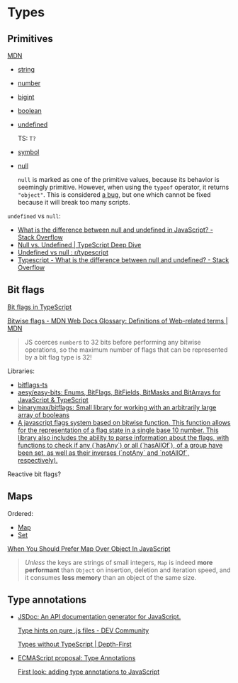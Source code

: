 # Types
## Primitives
[MDN](https://developer.mozilla.org/en-US/docs/Glossary/Primitive)

- [string](https://developer.mozilla.org/en-US/docs/Glossary/String)
- [number](https://developer.mozilla.org/en-US/docs/Glossary/Number)
- [bigint](https://developer.mozilla.org/en-US/docs/Glossary/BigInt)
- [boolean](https://developer.mozilla.org/en-US/docs/Glossary/Boolean)
- [undefined](https://developer.mozilla.org/en-US/docs/Glossary/Undefined)

  TS: `T?`

- [symbol](https://developer.mozilla.org/en-US/docs/Web/JavaScript/Reference/Global_Objects/Symbol)
- [null](https://developer.mozilla.org/en-US/docs/Glossary/Null)

  `null` is marked as one of the primitive values, because its behavior is seemingly primitive. However, when using the `typeof` operator, it returns `"object"`. This is considered [a bug](https://developer.mozilla.org/en-US/docs/Web/JavaScript/Reference/Operators/typeof#typeof_null), but one which cannot be fixed because it will break too many scripts.

`undefined` vs `null`:
- [What is the difference between null and undefined in JavaScript? - Stack Overflow](https://stackoverflow.com/questions/5076944/what-is-the-difference-between-null-and-undefined-in-javascript)
- [Null vs. Undefined | TypeScript Deep Dive](https://basarat.gitbook.io/typescript/recap/null-undefined)
- [Undefined vs null : r/typescript](https://www.reddit.com/r/typescript/comments/11dpu05/undefined_vs_null/)
- [Typescript - What is the difference between null and undefined? - Stack Overflow](https://stackoverflow.com/questions/44536340/typescript-what-is-the-difference-between-null-and-undefined)

## Bit flags
[Bit flags in TypeScript](https://shaky.sh/ts-bit-flags/)

[Bitwise flags - MDN Web Docs Glossary: Definitions of Web-related terms | MDN](https://developer.mozilla.org/en-US/docs/Glossary/Bitwise_flags)

> JS coerces `number`s to 32 bits before performing any bitwise operations, so the maximum number of flags that can be represented by a bit flag type is 32!

Libraries:
- [bitflags-ts](https://bitflags-ts.pages.dev/)
- [aesy/easy-bits: Enums, BitFlags, BitFields, BitMasks and BitArrays for JavaScript & TypeScript](https://github.com/aesy/easy-bits)
- [binarymax/bitflags: Small library for working with an arbitrarily large array of booleans](https://github.com/binarymax/bitflags)
- [A javascript flags system based on bitwise function. This function allows for the representation of a flag state in a single base 10 number. This library also includes the ability to parse information about the flags, with functions to check if any (\`hasAny\`) or all (\`hasAllOf\`), of a group have been set, as well as their inverses (\`notAny\` and \`notAllOf\`, respectively).](https://gist.github.com/keisans/5491894)

Reactive bit flags?

## Maps
Ordered:
- [Map](https://developer.mozilla.org/en-US/docs/Web/JavaScript/Reference/Global_Objects/Map)
- [Set](https://developer.mozilla.org/en-US/docs/Web/JavaScript/Reference/Global_Objects/Set)

[When You Should Prefer Map Over Object In JavaScript](https://www.zhenghao.io/posts/object-vs-map)
> *Unless* the keys are strings of small integers, `Map` is indeed **more performant** than `Object` on insertion, deletion and iteration speed, and it consumes **less memory** than an object of the same size.

## Type annotations
- [JSDoc: An API documentation generator for JavaScript.](https://github.com/jsdoc/jsdoc)

  [Type hints on pure .js files - DEV Community](https://dev.to/manuartero/type-hints-on-pure-js-files-8ee)

  [Types without TypeScript | Depth-First](https://depth-first.com/articles/2021/10/20/types-without-typescript/)

- [ECMAScript proposal: Type Annotations](https://github.com/tc39/proposal-type-annotations)

  [First look: adding type annotations to JavaScript](https://2ality.com/2022/03/type-annotations-first-look.html)